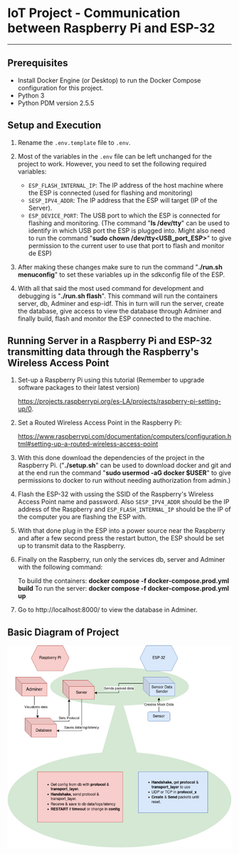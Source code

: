 # IoT Project - Communication between Raspberry Pi and ESP-32

---

## Prerequisites

- Install Docker Engine (or Desktop) to run the Docker Compose configuration for this project.
- Python 3
- Python PDM version 2.5.5

## Setup and Execution

1. Rename the `.env.template` file to `.env`.

2. Most of the variables in the `.env` file can be left unchanged for the project to work. However, you need to set the following required variables:
   - `ESP_FLASH_INTERNAL_IP`: The IP address of the host machine where the ESP is connected (used for flashing and monitoring)
   - `SESP_IPV4_ADDR`: The IP address that the ESP will target (IP of the Server).
   - `ESP_DEVICE_PORT`: The USB port to which the ESP is connected for flashing and monitoring. (The command "**ls /dev/tty**" can be used to identify in which USB port the ESP is plugged into. Might also need to run the command "**sudo chown <user> /dev/tty<USB_port_ESP>**" to give permission to the current user to use that port to flash and monitor de ESP)
  

3. After making these changes make sure to run the command "**./run.sh menuconfig**" to set these variables up in the sdkconfig file of the ESP.

4. With all that said the most used command for development and debugging is "**./run.sh flash**". This command will run the containers server, db, Adminer and esp-idf. This in turn will run the server, create the database, give access to view the database through Adminer and finally build, flash and monitor the ESP connected to the machine.

## Running Server in a Raspberry Pi and ESP-32 transmitting data through the Raspberry's Wireless Access Point

1. Set-up a Raspberry Pi using this tutorial (Remember to upgrade software packages to their latest version)

   https://projects.raspberrypi.org/es-LA/projects/raspberry-pi-setting-up/0.

2. Set a Routed Wireless Access Point in the Raspberry Pi:

   https://www.raspberrypi.com/documentation/computers/configuration.html#setting-up-a-routed-wireless-access-point


3. With this done download the dependencies of the project in the Raspberry Pi. ("**./setup.sh**" can be used to download docker and git and at the end run the command "**sudo usermod -aG docker $USER**" to give permissions to docker to run without needing authorization from admin.)

4. Flash the ESP-32 with ussing the SSID of the Raspberry's Wireless Access Point name and password. Also `SESP_IPV4_ADDR` should be the IP address of the Raspberry and `ESP_FLASH_INTERNAL_IP` should be the IP of the computer you are flashing the ESP with.

5. With that done plug in the ESP into a power source near the Raspberry and after a few second press the restart button, the ESP should be set up to transmit data to the Raspberry.

6. Finally on the Raspberry, run only the services db, server and Adminer with the following command:
      
   To build the containers: **docker compose -f docker-compose.prod.yml build**
   To run the server: **docker compose -f docker-compose.prod.yml up**

7. Go to http://localhost:8000/ to view the database in Adminer.

## Basic Diagram of Project

![Diagram](IoT_T1.jpg)